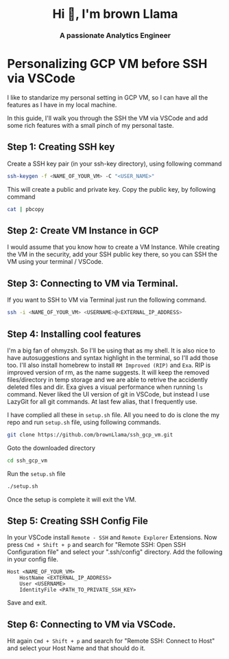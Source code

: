 #

<h1 align="center">Hi 👋, I'm brown Llama </h1>
<h3 align="center">A passionate Analytics Engineer</h3>

# Personalizing GCP VM before SSH via VSCode

I like to standarize my personal setting in GCP VM, so I can have all the features as I have in my local machine.

In this guide, I'll walk you through the SSH the VM via VSCode and add some rich features with a small pinch of my personal taste.

## Step 1: Creating SSH key

Create a SSH key pair (in your ssh-key directory), using following command

```bash
ssh-keygen -f <NAME_OF_YOUR_VM> -C "<USER_NAME>"
```

This will create a public and private key. Copy the public key, by following command

```bash
cat | pbcopy
```

## Step 2: Create VM Instance in GCP

I would assume that you know how to create a VM Instance. While creating the VM in the security, add your SSH public key there, so you can SSH the VM using your terminal / VSCode.

## Step 3: Connecting to VM via Terminal.

If you want to SSH to VM via Terminal just run the following command.

```bash
ssh -i <NAME_OF_YOUR_VM> <USERNAME>@<EXTERNAL_IP_ADDRESS>
```

## Step 4: Installing cool features

I'm a big fan of ohmyzsh. So I'll be using that as my shell. It is also nice to have autosuggestions and syntax highlight in the terminal, so I'll add those too. I'll also install homebrew to install `RM Improved (RIP)` and `Exa`. RIP is improved version of rm, as the name suggests. It will keep the removed files/directory in temp storage and we are able to retrive the accidently deleted files and dir. Exa gives a visual performance when running `ls` command. Never liked the UI version of git in VSCode, but instead I use LazyGit for all git commands. At last few alias, that I frequently use.

I have complied all these in `setup.sh` file. All you need to do is clone the my repo and run `setup.sh` file, using following commands.

```bash
git clone https://github.com/brownLlama/ssh_gcp_vm.git
```

Goto the downloaded directory

```bash
cd ssh_gcp_vm
```

Run the `setup.sh` file

```bash
./setup.sh
```

Once the setup is complete it will exit the VM.

## Step 5: Creating SSH Config File

In your VSCode install `Remote - SSH` and `Remote Explorer` Extensions. Now press `Cmd + Shift + p` and search for "Remote SSH: Open SSH Configuration file" and select your ".ssh/config" directory. Add the following in your config file.

```config
Host <NAME_OF_YOUR_VM>
    HostName <EXTERNAL_IP_ADDRESS>
    User <USERNAME>
    IdentityFile <PATH_TO_PRIVATE_SSH_KEY>
```

Save and exit.

## Step 6: Connecting to VM via VSCode.

Hit again `Cmd + Shift + p` and search for "Remote SSH: Connect to Host" and select your Host Name and that should do it.
